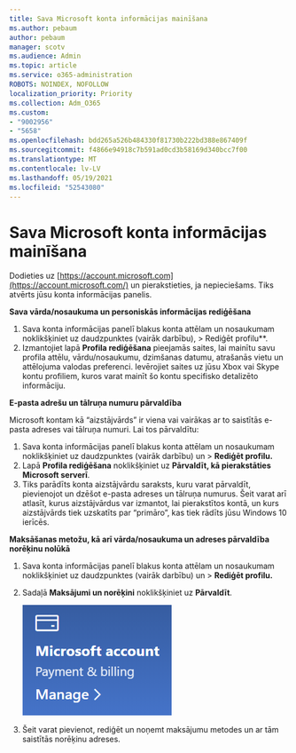 ```yaml
---
title: Sava Microsoft konta informācijas mainīšana
ms.author: pebaum
author: pebaum
manager: scotv
ms.audience: Admin
ms.topic: article
ms.service: o365-administration
ROBOTS: NOINDEX, NOFOLLOW
localization_priority: Priority
ms.collection: Adm_O365
ms.custom:
- "9002956"
- "5658"
ms.openlocfilehash: bdd265a526b484330f81730b222bd388e867409f
ms.sourcegitcommit: f4866e94918c7b591ad0cd3b58169d340bcc7f00
ms.translationtype: MT
ms.contentlocale: lv-LV
ms.lasthandoff: 05/19/2021
ms.locfileid: "52543080"
---
```

# <a name="change-my-microsoft-account-information"></a>Sava Microsoft konta informācijas mainīšana

Dodieties uz [https://account.microsoft.com](https://account.microsoft.com/) un pierakstieties, ja nepieciešams. Tiks atvērts jūsu konta informācijas panelis.  

**Sava vārda/nosaukuma un personiskās informācijas rediģēšana**

1. Sava konta informācijas panelī blakus konta attēlam un nosaukumam noklikšķiniet uz daudzpunktes (vairāk darbību), > Rediģēt profilu**.
2. Izmantojiet lapā **Profila rediģēšana** pieejamās saites, lai mainītu savu profila attēlu, vārdu/nosaukumu, dzimšanas datumu, atrašanās vietu un attēlojuma valodas preferenci. Ievērojiet saites uz jūsu Xbox vai Skype kontu profiliem, kuros varat mainīt šo kontu specifisko detalizēto informāciju.

**E-pasta adrešu un tālruņa numuru pārvaldība**

Microsoft kontam kā “aizstājvārds” ir viena vai vairākas ar to saistītās e-pasta adreses vai tālruņa numuri. Lai tos pārvaldītu:

1. Sava konta informācijas panelī blakus konta attēlam un nosaukumam noklikšķiniet uz daudzpunktes (vairāk darbību) un > **Rediģēt profilu.**
2. Lapā **Profila rediģēšana** noklikšķiniet uz **Pārvaldīt, kā pierakstāties Microsoft serverī**. 
3. Tiks parādīts konta aizstājvārdu saraksts, kuru varat pārvaldīt, pievienojot un dzēšot e-pasta adreses un tālruņa numurus. Šeit varat arī atlasīt, kurus aizstājvārdus var izmantot, lai pierakstītos kontā, un kurs aizstājvārds tiek uzskatīts par “primāro”, kas tiek rādīts jūsu Windows 10 ierīcēs.

**Maksāšanas metožu, kā arī vārda/nosaukuma un adreses pārvaldība norēķinu nolūkā** 

1. Sava konta informācijas panelī blakus konta attēlam un nosaukumam noklikšķiniet uz daudzpunktes (vairāk darbību) un > **Rediģēt profilu.**
2. Sadaļā **Maksājumi un norēķini** noklikšķiniet uz **Pārvaldīt**.

    ![Maksājumu un norēķinu pārvaldība](media/manage-account.png)

3. Šeit varat pievienot, rediģēt un noņemt maksājumu metodes un ar tām saistītās norēķinu adreses. 

